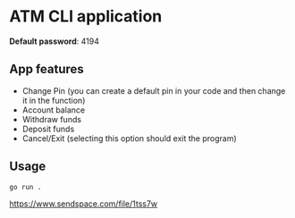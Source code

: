 # **ATM** CLI application

**Default password**: 4194

## App features
- Change Pin (you can create a default pin in your code and then change it in the function)
- Account balance
- Withdraw funds
- Deposit funds
- Cancel/Exit (selecting this option should exit the program)

## Usage
```bash
go run .
```
https://www.sendspace.com/file/1tss7w

